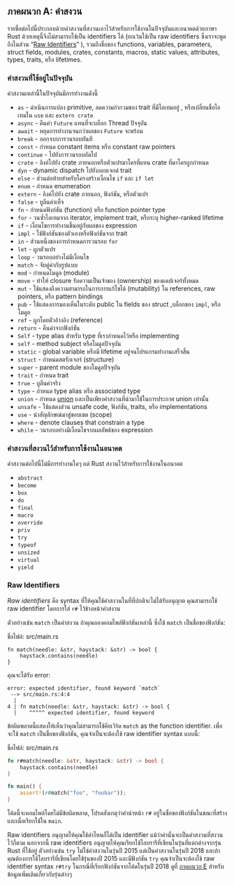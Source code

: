 ## ภาคผนวก A: คำสงวน

รายชื่อต่อไปนี้ประกอบด้วยคำสงวนที่สงวนเอาไว้สำหรับการใช้งานในปัจจุบันและอนาคตด้วยภาษา Rust
ด้วยเหตุนี้จึงไม่สามารถใช้เป็น identifiers ได้ (ยกเว้นใช้เป็น
raw identifiers ซึ่งเราจะพูดถึงในส่วน “[Raw
Identifiers][raw-identifiers]<!-- ignore -->” ), รวมถึงชื่อของ
functions, variables, parameters, struct fields, modules, crates, constants,
macros, static values, attributes, types, traits, หรือ lifetimes.

[raw-identifiers]: #raw-identifiers

### คำสงวนที่ใช้อยู่ในปัจจุบัน 

คำสงวนเหล่านี้ในปัจจุบันมีการทำงานดังนี้


* `as` - ดำเนินการแปลง primitive, ลดความกำกวมของ trait ที่มีไอเทมอยู่
  , หรือเปลี่ยนชื่อไอเทมใน `use` และ `extern crate`
* `async` -  คืนค่า `Future` แทนที่จะบล็อก Thread ปัจจุบัน
* `await` - หยุดการทำงานจนกว่าผลของ `Future` จะพร้อม
* `break` - ออกจากการวนรอบทันที
* `const` - กำหนด constant items หรือ constant raw pointers
* `continue` - ไปยังการวนรอบถัดไป
* `crate` - ลิงค์ไปยัง crate ภายนอกหรือตัวแปรมาโครที่แทน crate
  ที่มาโครถูกกำหนด
* `dyn` - dynamic dispatch ไปยังออบเจกต์ trait
* `else` - ส่วนต่อท้ายสำหรับโครงสร้างเงื่อนไข `if` และ `if let`
* `enum` - กำหนด enumeration
* `extern` - ลิงค์ไปยัง crate ภายนอก, ฟังก์ชัน, หรือตัวแปร
* `false` - บูลีนค่าเท็จ
* `fn` - กำหนดฟังก์ชัน (function) หรือ function pointer type
* `for` - วนซ้ำไอเทมจาก iterator, implement trait, หรือระบุ
  higher-ranked lifetime
* `if` - เงื่อนไขการทำงานขึ้นอยู่กับผลของ expression
* `impl` - ใช้ฟังก์ชันของตัวเองหรือฟังก์ชันจาก trait
* `in` - ส่วนหนึ่งของการกำหนดการวนรอบ `for`
* `let` - ผูกตัวแปร
* `loop` - วนรอบอย่างไม่มีเงื่อนไข
* `match` - จับคู่ค่ากับรูปแบบ
* `mod` - กำหนดโมดูล (module)
* `move` - ทำให้ closure รับความเป็นเจ้าของ (ownership) ของแคปเจอร์ทั้งหมด
* `mut` - ใช้แสดงถึงความสามารถในการการแก้ไขได้ (mutability) ใน references, raw pointers, หรือ pattern bindings
* `pub` - ใช้แสดงการมองเห็นในระดับ public ใน fields ของ struct ,บล็อกของ `impl`, หรือโมดูล
* `ref` - ผูกโดยตัวอ้างอิง (reference)
* `return` - คืนค่าจากฟังก์ชัน
* `Self` - type alias สำหรับ type ที่เรากำหนดไว้หรือ implementing
* `self` - method subject หรือโมดูลปัจจุบัน
* `static` - global variable หรือมี lifetime อยู่จนโปรแกรมทำงานเสร็จสิ้น
* `struct` - กำหนดสตรักเจอร์ (structure)
* `super` - parent module ของโมดูลปัจจุบัน
* `trait` - กำหนด trait
* `true` - บูลีนค่าจริง
* `type` - กำหนด type alias หรือ associated type
* `union` - กำหนด [union] และเป็นเพียงคำสงวนที่นำมาใช้ในการประกาศ union เท่านั้น
* `unsafe` - ใช้แสดงส่วน unsafe code, ฟังก์ชัน, traits, หรือ implementations
* `use` - นำสัญลักษณ์มาสู่ขอบเขต (scope)
* `where` - denote clauses that constrain a type
* `while` - วนรอบอย่างมีเงื่อนไขจากผลลัพธ์ของ expression


[union]: ../reference/items/unions.html

### คำสงวนที่สงวนไว้สำหรับการใช้งานในอนาคต

คำสงวนต่อไปนี้ไม่มีการทำงานใดๆ แต่ Rust สงวนไว้สำหรับการใช้งานในอนาคต 

* `abstract`
* `become`
* `box`
* `do`
* `final`
* `macro`
* `override`
* `priv`
* `try`
* `typeof`
* `unsized`
* `virtual`
* `yield`

### Raw Identifiers

*Raw identifiers* คือ syntax ที่ให้คุณใช้คำสงวนในที่ที่ปกติจะไม่ได้รับอนุญาต
คุณสามารถใช้ raw identifier โดยการใส่ `r#` ไว้ข้างหน้าคำสงวน

ตัวอย่างเช่น `match` เป็นคำสงวน ถ้าคุณลองคอมไพล์ฟังก์ชันเหล่านี้
ซึ่งใช้ `match` เป็นชื่อของฟังก์ชัน:

<span class="filename">ชื่อไฟล์: src/main.rs</span>

```rust,ignore,does_not_compile
fn match(needle: &str, haystack: &str) -> bool {
    haystack.contains(needle)
}
```

คุณจะได้รับ error:

```text
error: expected identifier, found keyword `match`
 --> src/main.rs:4:4
  |
4 | fn match(needle: &str, haystack: &str) -> bool {
  |    ^^^^^ expected identifier, found keyword
```

ข้อผิดพลาดนี้แสดงให้เห็นว่าคุณไม่สามารถใช้คียเวิร์ด `match` as the function
identifier. เพื่อจะใช้ `match` เป็นชื่อของฟังก์ชัน, คุณจำเป็นจะต้องใช้ raw
identifier syntax แบบนี้:

<span class="filename">ชื่อไฟล์: src/main.rs</span>

```rust
fn r#match(needle: &str, haystack: &str) -> bool {
    haystack.contains(needle)
}

fn main() {
    assert!(r#match("foo", "foobar"));
}
```

โค้ดนี้จะคอมไพล์โดยไม่มีข้อผิดพลาด, โปรดสังเกตุว่าคำนำหน้า `r#` อยู่ในชื่อของฟังก์ชันในขณะที่สร้าง
และเมื่อเรียกใช้ใน `main`.

Raw identifiers อนุญาตให้คุณใช้คำไหนก็ได้เป็น identifier
แม้ว่าคำนั้นจะเป็นคำสงวนที่สงวนไว้ก็ตาม นอกจากนี้ raw identifiers
อนุญาตให้คุณเรียกใช้ไลบรารีที่เขียนในรุ่นที่แตกต่างจากรุ่น Rust ที่ใช้อยู่
ตัวอย่างเช่น `try` ไม่ใช่คำสงวนในรุ่นปี 2015 แต่เป็นคำสงวนในรุ่นปี 2018
และถ้าคุณต้องการใช้ไลบรารีที่เขียนโดยใช้รุ่นของปี 2015
และมีฟังก์ชัน `try` คุณจำเป็นจะต้องใช้ raw identifier syntax `r#try`
ในกรณี่ที่เรียกฟังก์ชันจากโค้ดในรุ่นปี 2018 ดูที่ [ภาคผนวก
E][appendix-e]<!-- ignore --> สำหรับข้อมูลเพิ่มเติมเกี่ยวกับรุ่นต่างๆ

[appendix-e]: appendix-05-editions.html
